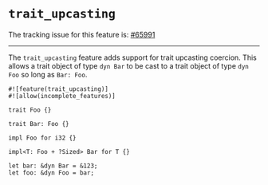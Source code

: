 # `trait_upcasting`

The tracking issue for this feature is: [#65991]

[#65991]: https://github.com/rust-lang/rust/issues/65991

------------------------

The `trait_upcasting` feature adds support for trait upcasting coercion. This allows a
trait object of type `dyn Bar` to be cast to a trait object of type `dyn Foo`
so long as `Bar: Foo`.

```rust,edition2018
#![feature(trait_upcasting)]
#![allow(incomplete_features)]

trait Foo {}

trait Bar: Foo {}

impl Foo for i32 {}

impl<T: Foo + ?Sized> Bar for T {}

let bar: &dyn Bar = &123;
let foo: &dyn Foo = bar;
```
